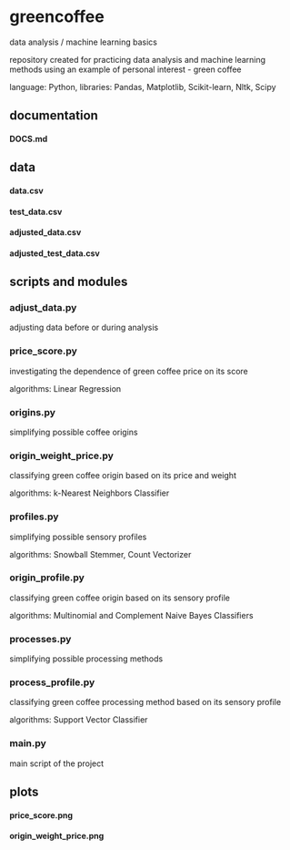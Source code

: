 # greencoffee

data analysis / machine learning basics

repository created for practicing data analysis and machine learning methods using an example of personal interest - green coffee

language: Python, libraries: Pandas, Matplotlib, Scikit-learn, Nltk, Scipy

## documentation

#### DOCS.md

## data

#### data.csv
#### test_data.csv
#### adjusted_data.csv
#### adjusted_test_data.csv

## scripts and modules

### adjust_data.py

adjusting data before or during analysis

### price_score.py

investigating the dependence of green coffee price on its score

algorithms: Linear Regression

### origins.py

simplifying possible coffee origins

### origin_weight_price.py

classifying green coffee origin based on its price and weight

algorithms: k-Nearest Neighbors Classifier

### profiles.py

simplifying possible sensory profiles

algorithms: Snowball Stemmer, Count Vectorizer

### origin_profile.py

classifying green coffee origin based on its sensory profile

algorithms: Multinomial and Complement Naive Bayes Classifiers

### processes.py

simplifying possible processing methods

### process_profile.py

classifying green coffee processing method based on its sensory profile

algorithms: Support Vector Classifier

### main.py

main script of the project

## plots

#### price_score.png
#### origin_weight_price.png
